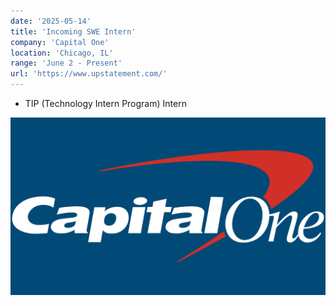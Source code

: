```yaml
---
date: '2025-05-14'
title: 'Incoming SWE Intern'
company: 'Capital One'
location: 'Chicago, IL'
range: 'June 2 - Present'
url: 'https://www.upstatement.com/'
---
```


- TIP (Technology Intern Program) Intern

![C1](../images/c1.jpg)
